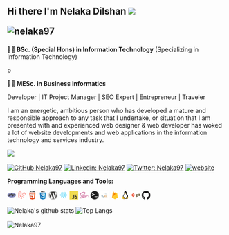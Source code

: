 <!--### Hi there 👋-->

<!--
**Nelaka97/Nelaka97** is a ✨ _special_ ✨ repository because its `README.md` (this file) appears on your GitHub profile.

Here are some ideas to get you started:

- 🔭 I’m currently working on ...
- 🌱 I’m currently learning ...
- 👯 I’m looking to collaborate on ...
- 🤔 I’m looking for help with ...
- 💬 Ask me about ...
- 📫 How to reach me: ...
- 😄 Pronouns: ...
- ⚡ Fun fact: ...
-->

<h2>Hi there I'm Nelaka Dilshan <img src="https://media.giphy.com/media/hvRJCLFzcasrR4ia7z/giphy.gif" width="25px">
<p align="left"> 
<img src="https://komarev.com/ghpvc/?username=Nelaka97&label=Profile%20views&color=0e75b6&style=flat" alt="nelaka97" /> 
</p></h2>
<p><b>👨‍🎓 BSc. (Special Hons) in Information Technology</b> (Specializing in Information Technology)</p>p
<p><b>👨‍🎓 MESc. in Business Informatics</b></p>

Developer | IT Project Manager | SEO Expert | Entrepreneur | Traveler

I am an energetic, ambitious person who has developed a mature and responsible approach to any task that I undertake, or situation that I am presented with and experienced web designer & web developer has woked a lot of website developments and web applications in the information technology and services industry.

<img src="https://miro.medium.com/max/680/1*IRGHmiGsa16stedQvIaZfw.gif" style="width: 100px;" />

<!-- - ⚡ Fun fact sssssssss-->

[![GitHub Nelaka97](https://img.shields.io/github/followers/nelaka97?label=follow&style=social)](https://github.com/Nelaka97)
[![Linkedin: Nelaka97](https://img.shields.io/badge/-NelakaKannangara-blue?style=flat-square&logo=Linkedin&logoColor=white&link=https://www.linkedin.com/in/nelakakannangara/)](https://www.linkedin.com/in/nelakakannangara/)
[![Twitter: Nelaka97](https://img.shields.io/twitter/follow/NelakaDilshan?style=social)](https://twitter.com/nelakadilshan)
[![website](https://img.shields.io/badge/PortfolioWebsite-nelaka.mywebdesigner.lk-2648ff?style=flat-square&logo=google-chrome)](https://nelaka.mywebdesigner.lk/)

**Programming Languages and Tools:**  

<code><img height="20" src="https://raw.githubusercontent.com/github/explore/80688e429a7d4ef2fca1e82350fe8e3517d3494d/topics/php/php.png"></code>
<code><img height="20" src="https://raw.githubusercontent.com/github/explore/80688e429a7d4ef2fca1e82350fe8e3517d3494d/topics/laravel/laravel.png"></code>
<code><img height="20" src="https://raw.githubusercontent.com/github/explore/80688e429a7d4ef2fca1e82350fe8e3517d3494d/topics/html/html.png"></code>
<code><img height="20" src="https://raw.githubusercontent.com/github/explore/80688e429a7d4ef2fca1e82350fe8e3517d3494d/topics/css/css.png"></code>
<code><img height="20" src="https://raw.githubusercontent.com/github/explore/80688e429a7d4ef2fca1e82350fe8e3517d3494d/topics/wordpress/wordpress.png"></code>
<code><img height="20" src="https://raw.githubusercontent.com/github/explore/80688e429a7d4ef2fca1e82350fe8e3517d3494d/topics/react/react.png"></code>
<code><img height="20" src="https://raw.githubusercontent.com/github/explore/80688e429a7d4ef2fca1e82350fe8e3517d3494d/topics/javascript/javascript.png"></code>
<code><img height="20" src="https://raw.githubusercontent.com/github/explore/80688e429a7d4ef2fca1e82350fe8e3517d3494d/topics/sass/sass.png"></code>
<code><img height="20" src="https://raw.githubusercontent.com/github/explore/80688e429a7d4ef2fca1e82350fe8e3517d3494d/topics/terminal/terminal.png"></code>
<code><img height="20" src="https://raw.githubusercontent.com/github/explore/80688e429a7d4ef2fca1e82350fe8e3517d3494d/topics/mysql/mysql.png"></code>
<code><img height="20" src="https://raw.githubusercontent.com/github/explore/80688e429a7d4ef2fca1e82350fe8e3517d3494d/topics/firebase/firebase.png"></code>
<code><img height="20" src="https://raw.githubusercontent.com/github/explore/80688e429a7d4ef2fca1e82350fe8e3517d3494d/topics/linux/linux.png"></code>
<code><img height="20" src="https://raw.githubusercontent.com/github/explore/80688e429a7d4ef2fca1e82350fe8e3517d3494d/topics/git/git.png"></code>
<code><img height="20" src="https://raw.githubusercontent.com/github/explore/78df643247d429f6cc873026c0622819ad797942/topics/github/github.png"></code>

![Nelaka's github stats](https://github-readme-stats.vercel.app/api?username=Nelaka97&count_private=true&show_icons=true&hide_border=true)
![Top Langs](https://github-readme-stats.vercel.app/api/top-langs/?username=Nelaka97&layout=compact)
<p><img align="center" src="https://github-readme-streak-stats.herokuapp.com/?user=Nelaka97&" alt="Nelaka97" /></p>




